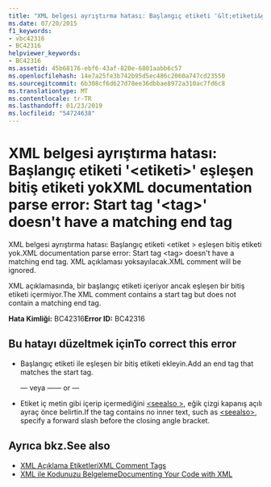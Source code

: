```yaml
---
title: "XML belgesi ayrıştırma hatası: Başlangıç etiketi '&lt;etiketi&gt;' eşleşen bitiş etiketi yok"
ms.date: 07/20/2015
f1_keywords:
- vbc42316
- BC42316
helpviewer_keywords:
- BC42316
ms.assetid: 45b68176-ebf6-43af-820e-6801aabb6c57
ms.openlocfilehash: 14e7a25fe3b742b95d5ec486c2060a747cd23550
ms.sourcegitcommit: 6b308cf6d627d78ee36dbbae8972a310ac7fd6c8
ms.translationtype: MT
ms.contentlocale: tr-TR
ms.lasthandoff: 01/23/2019
ms.locfileid: "54724638"
---
```

# <a name="xml-documentation-parse-error-start-tag-lttaggt-doesnt-have-a-matching-end-tag"></a><span data-ttu-id="6faa0-102">XML belgesi ayrıştırma hatası: Başlangıç etiketi '&lt;etiketi&gt;' eşleşen bitiş etiketi yok</span><span class="sxs-lookup"><span data-stu-id="6faa0-102">XML documentation parse error: Start tag '&lt;tag&gt;' doesn't have a matching end tag</span></span>
<span data-ttu-id="6faa0-103">XML belgesi ayrıştırma hatası: Başlangıç etiketi \<etiket > eşleşen bitiş etiketi yok.</span><span class="sxs-lookup"><span data-stu-id="6faa0-103">XML documentation parse error: Start tag \<tag> doesn't have a matching end tag.</span></span> <span data-ttu-id="6faa0-104">XML açıklaması yoksayılacak.</span><span class="sxs-lookup"><span data-stu-id="6faa0-104">XML comment will be ignored.</span></span>  
  
 <span data-ttu-id="6faa0-105">XML açıklamasında, bir başlangıç etiketi içeriyor ancak eşleşen bir bitiş etiketi içermiyor.</span><span class="sxs-lookup"><span data-stu-id="6faa0-105">The XML comment contains a start tag but does not contain a matching end tag.</span></span>  
  
 <span data-ttu-id="6faa0-106">**Hata Kimliği:** BC42316</span><span class="sxs-lookup"><span data-stu-id="6faa0-106">**Error ID:** BC42316</span></span>  
  
## <a name="to-correct-this-error"></a><span data-ttu-id="6faa0-107">Bu hatayı düzeltmek için</span><span class="sxs-lookup"><span data-stu-id="6faa0-107">To correct this error</span></span>  
  
-   <span data-ttu-id="6faa0-108">Başlangıç etiketi ile eşleşen bir bitiş etiketi ekleyin.</span><span class="sxs-lookup"><span data-stu-id="6faa0-108">Add an end tag that matches the start tag.</span></span>  
  
     <span data-ttu-id="6faa0-109">— veya —</span><span class="sxs-lookup"><span data-stu-id="6faa0-109">— or —</span></span>  
  
-   <span data-ttu-id="6faa0-110">Etiket iç metin gibi içerip içermediğini [ \<seealso >](../../visual-basic/language-reference/xmldoc/seealso.md), eğik çizgi kapanış açılı ayraç önce belirtin.</span><span class="sxs-lookup"><span data-stu-id="6faa0-110">If the tag contains no inner text, such as [\<seealso>](../../visual-basic/language-reference/xmldoc/seealso.md), specify a forward slash before the closing angle bracket.</span></span>  
  
## <a name="see-also"></a><span data-ttu-id="6faa0-111">Ayrıca bkz.</span><span class="sxs-lookup"><span data-stu-id="6faa0-111">See also</span></span>
- [<span data-ttu-id="6faa0-112">XML Açıklama Etiketleri</span><span class="sxs-lookup"><span data-stu-id="6faa0-112">XML Comment Tags</span></span>](../../visual-basic/language-reference/xmldoc/index.md)
- [<span data-ttu-id="6faa0-113">XML ile Kodunuzu Belgeleme</span><span class="sxs-lookup"><span data-stu-id="6faa0-113">Documenting Your Code with XML</span></span>](../../visual-basic/programming-guide/program-structure/documenting-your-code-with-xml.md)
